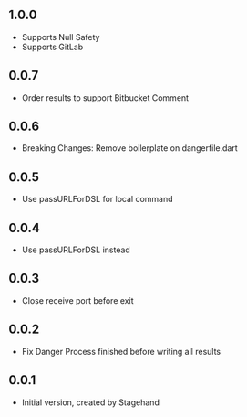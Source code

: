 ## 1.0.0

- Supports Null Safety
- Supports GitLab

## 0.0.7

- Order results to support Bitbucket Comment

## 0.0.6

- Breaking Changes: Remove boilerplate on dangerfile.dart

## 0.0.5

- Use passURLForDSL for local command

## 0.0.4

- Use passURLForDSL instead

## 0.0.3

- Close receive port before exit

## 0.0.2

- Fix Danger Process finished before writing all results

## 0.0.1

- Initial version, created by Stagehand
